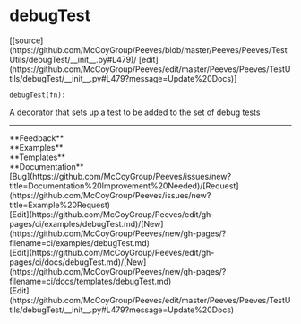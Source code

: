 # <a id="Peeves.Peeves.TestUtils.debugTest">debugTest</a>
<div class="docs-source-link" markdown="1">
[[source](https://github.com/McCoyGroup/Peeves/blob/master/Peeves/Peeves/TestUtils/debugTest/__init__.py#L479)/
[edit](https://github.com/McCoyGroup/Peeves/edit/master/Peeves/Peeves/TestUtils/debugTest/__init__.py#L479?message=Update%20Docs)]
</div>

```python
debugTest(fn): 
```
A decorator that sets up a test to be added to the set of debug tests












---


<div markdown="1" class="text-secondary">
<div class="container">
  <div class="row">
   <div class="col" markdown="1">
**Feedback**   
</div>
   <div class="col" markdown="1">
**Examples**   
</div>
   <div class="col" markdown="1">
**Templates**   
</div>
   <div class="col" markdown="1">
**Documentation**   
</div>
   <div class="col" markdown="1">
   
</div>
   <div class="col" markdown="1">
   
</div>
   <div class="col" markdown="1">
   
</div>
</div>
  <div class="row">
   <div class="col" markdown="1">
[Bug](https://github.com/McCoyGroup/Peeves/issues/new?title=Documentation%20Improvement%20Needed)/[Request](https://github.com/McCoyGroup/Peeves/issues/new?title=Example%20Request)   
</div>
   <div class="col" markdown="1">
[Edit](https://github.com/McCoyGroup/Peeves/edit/gh-pages/ci/examples/debugTest.md)/[New](https://github.com/McCoyGroup/Peeves/new/gh-pages/?filename=ci/examples/debugTest.md)   
</div>
   <div class="col" markdown="1">
[Edit](https://github.com/McCoyGroup/Peeves/edit/gh-pages/ci/docs/debugTest.md)/[New](https://github.com/McCoyGroup/Peeves/new/gh-pages/?filename=ci/docs/templates/debugTest.md)   
</div>
   <div class="col" markdown="1">
[Edit](https://github.com/McCoyGroup/Peeves/edit/master/Peeves/Peeves/TestUtils/debugTest/__init__.py#L479?message=Update%20Docs)   
</div>
   <div class="col" markdown="1">
   
</div>
   <div class="col" markdown="1">
   
</div>
   <div class="col" markdown="1">
   
</div>
</div>
</div>
</div>